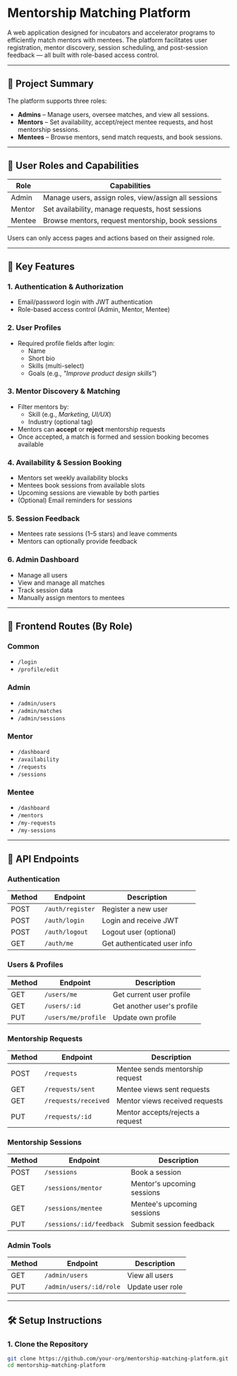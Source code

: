 # Mentorship Matching Platform

A web application designed for incubators and accelerator programs to efficiently match mentors with mentees. The platform facilitates user registration, mentor discovery, session scheduling, and post-session feedback — all built with role-based access control.

---

## 🚀 Project Summary

The platform supports three roles:

- **Admins** – Manage users, oversee matches, and view all sessions.
- **Mentors** – Set availability, accept/reject mentee requests, and host mentorship sessions.
- **Mentees** – Browse mentors, send match requests, and book sessions.

---

## 👤 User Roles and Capabilities

| Role    | Capabilities |
|---------|--------------|
| Admin   | Manage users, assign roles, view/assign all sessions |
| Mentor  | Set availability, manage requests, host sessions |
| Mentee  | Browse mentors, request mentorship, book sessions |

Users can only access pages and actions based on their assigned role.

---

## 🔑 Key Features

### 1. Authentication & Authorization
- Email/password login with JWT authentication
- Role-based access control (Admin, Mentor, Mentee)

### 2. User Profiles
- Required profile fields after login:
  - Name
  - Short bio
  - Skills (multi-select)
  - Goals (e.g., *"Improve product design skills"*)

### 3. Mentor Discovery & Matching
- Filter mentors by:
  - Skill (e.g., *Marketing, UI/UX*)
  - Industry (optional tag)
- Mentors can **accept** or **reject** mentorship requests
- Once accepted, a match is formed and session booking becomes available

### 4. Availability & Session Booking
- Mentors set weekly availability blocks
- Mentees book sessions from available slots
- Upcoming sessions are viewable by both parties
- (Optional) Email reminders for sessions

### 5. Session Feedback
- Mentees rate sessions (1–5 stars) and leave comments
- Mentors can optionally provide feedback

### 6. Admin Dashboard
- Manage all users
- View and manage all matches
- Track session data
- Manually assign mentors to mentees

---

## 🧭 Frontend Routes (By Role)

### Common
- `/login`
- `/profile/edit`

### Admin
- `/admin/users`
- `/admin/matches`
- `/admin/sessions`

### Mentor
- `/dashboard`
- `/availability`
- `/requests`
- `/sessions`

### Mentee
- `/dashboard`
- `/mentors`
- `/my-requests`
- `/my-sessions`

---

## 📡 API Endpoints

### Authentication

| Method | Endpoint        | Description                        |
|--------|-----------------|------------------------------------|
| POST   | `/auth/register`| Register a new user                |
| POST   | `/auth/login`   | Login and receive JWT              |
| POST   | `/auth/logout`  | Logout user (optional)             |
| GET    | `/auth/me`      | Get authenticated user info        |

### Users & Profiles

| Method | Endpoint             | Description                     |
|--------|----------------------|---------------------------------|
| GET    | `/users/me`          | Get current user profile        |
| GET    | `/users/:id`         | Get another user's profile      |
| PUT    | `/users/me/profile`  | Update own profile              |

### Mentorship Requests

| Method | Endpoint             | Description                          |
|--------|----------------------|--------------------------------------|
| POST   | `/requests`          | Mentee sends mentorship request      |
| GET    | `/requests/sent`     | Mentee views sent requests           |
| GET    | `/requests/received` | Mentor views received requests       |
| PUT    | `/requests/:id`      | Mentor accepts/rejects a request     |

### Mentorship Sessions

| Method | Endpoint                  | Description                         |
|--------|---------------------------|-------------------------------------|
| POST   | `/sessions`               | Book a session                      |
| GET    | `/sessions/mentor`        | Mentor's upcoming sessions          |
| GET    | `/sessions/mentee`        | Mentee's upcoming sessions          |
| PUT    | `/sessions/:id/feedback`  | Submit session feedback             |

### Admin Tools

| Method | Endpoint                 | Description                         |
|--------|--------------------------|-------------------------------------|
| GET    | `/admin/users`          | View all users                      |
| PUT    | `/admin/users/:id/role` | Update user role                    |

---

## 🛠️ Setup Instructions

### 1. Clone the Repository

```bash
git clone https://github.com/your-org/mentorship-matching-platform.git
cd mentorship-matching-platform



